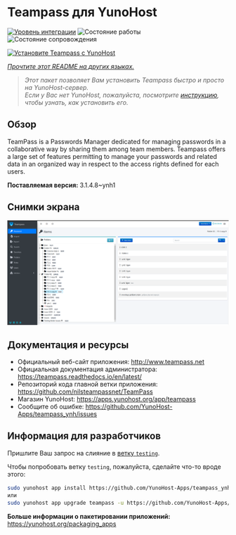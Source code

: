<!--
Важно: этот README был автоматически сгенерирован <https://github.com/YunoHost/apps/tree/master/tools/readme_generator>
Он НЕ ДОЛЖЕН редактироваться вручную.
-->

# Teampass для YunoHost

[![Уровень интеграции](https://apps.yunohost.org/badge/integration/teampass)](https://ci-apps.yunohost.org/ci/apps/teampass/)
![Состояние работы](https://apps.yunohost.org/badge/state/teampass)
![Состояние сопровождения](https://apps.yunohost.org/badge/maintained/teampass)

[![Установите Teampass с YunoHost](https://install-app.yunohost.org/install-with-yunohost.svg)](https://install-app.yunohost.org/?app=teampass)

*[Прочтите этот README на других языках.](./ALL_README.md)*

> *Этот пакет позволяет Вам установить Teampass быстро и просто на YunoHost-сервер.*  
> *Если у Вас нет YunoHost, пожалуйста, посмотрите [инструкцию](https://yunohost.org/install), чтобы узнать, как установить его.*

## Обзор

TeamPass is a Passwords Manager dedicated for managing passwords in a collaborative way by sharing them among team members.
Teampass offers a large set of features permitting to manage your passwords and related data in an organized way in respect to the access rights defined for each users.


**Поставляемая версия:** 3.1.4.8~ynh1

## Снимки экрана

![Снимок экрана Teampass](./doc/screenshots/screenshot.png)

## Документация и ресурсы

- Официальный веб-сайт приложения: <http://www.teampass.net>
- Официальная документация администратора: <https://teampass.readthedocs.io/en/latest/>
- Репозиторий кода главной ветки приложения: <https://github.com/nilsteampassnet/TeamPass>
- Магазин YunoHost: <https://apps.yunohost.org/app/teampass>
- Сообщите об ошибке: <https://github.com/YunoHost-Apps/teampass_ynh/issues>

## Информация для разработчиков

Пришлите Ваш запрос на слияние в [ветку `testing`](https://github.com/YunoHost-Apps/teampass_ynh/tree/testing).

Чтобы попробовать ветку `testing`, пожалуйста, сделайте что-то вроде этого:

```bash
sudo yunohost app install https://github.com/YunoHost-Apps/teampass_ynh/tree/testing --debug
или
sudo yunohost app upgrade teampass -u https://github.com/YunoHost-Apps/teampass_ynh/tree/testing --debug
```

**Больше информации о пакетировании приложений:** <https://yunohost.org/packaging_apps>
